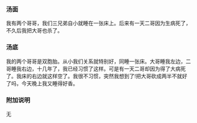

### 汤面

我有两个哥哥，我们三兄弟自小就睡在一张床上。后来有一天二哥因为生病死了，不久后我把大哥也杀了。

### 汤底

我的两个哥哥是双胞胎。从小我们关系就特别好，同睡一张床。大哥睡我左边，二哥睡我右边，十几年了，我已经习惯了这样。可是有一天二哥却因为得了大病死了。我床的右边就这样空了。我很不习惯，突然我想到了!把大哥砍成两半不就好了吗，今天晚上我又睡得好香。

### 附加说明
无
